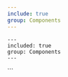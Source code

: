 ```yaml
---
include: true
group: Components
---
```

```
---
included: true
group: Components
---
```
<div>
  <Checkbox id='checkbox1'
    enabled={true}
    isChecked={false}
    require={true}
    label='Label1'
    name='Name1'
    value='value1'/>

  <Checkbox id='checkbox2'
    enabled={true}
    isChecked={false}
    indeterminate={true}
    require={true}
    label='Label2'
    name='Name2'
    value='value2'/>
</div>
```

```
